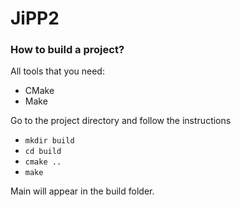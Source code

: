 # JiPP2

### How to build a project?

All tools that you need:

* CMake
* Make

Go to the project directory and follow the instructions

* `mkdir build`
* `cd build`
* `cmake ..`
* `make`

Main will appear in the build folder.
